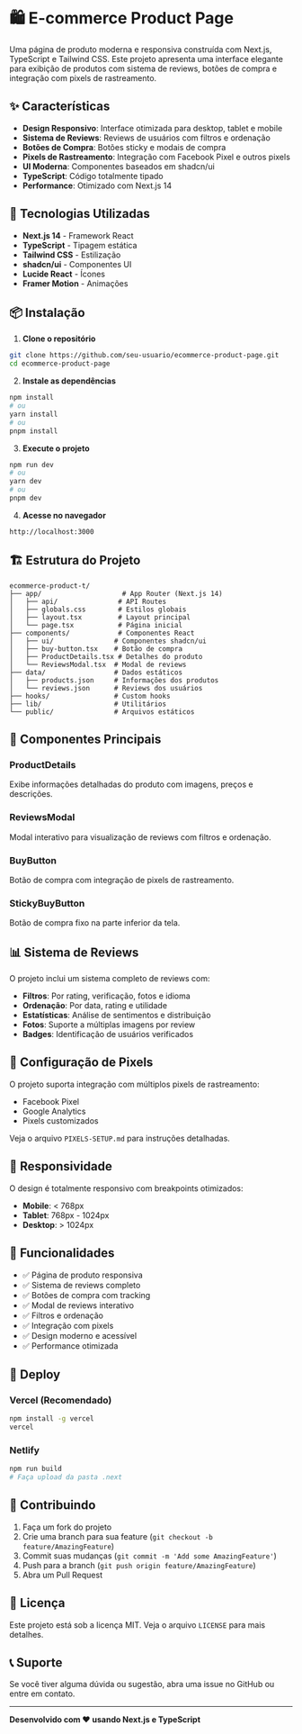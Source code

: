 # 🛍️ E-commerce Product Page

Uma página de produto moderna e responsiva construída com Next.js, TypeScript e Tailwind CSS. Este projeto apresenta uma interface elegante para exibição de produtos com sistema de reviews, botões de compra e integração com pixels de rastreamento.

## ✨ Características

- **Design Responsivo**: Interface otimizada para desktop, tablet e mobile
- **Sistema de Reviews**: Reviews de usuários com filtros e ordenação
- **Botões de Compra**: Botões sticky e modais de compra
- **Pixels de Rastreamento**: Integração com Facebook Pixel e outros pixels
- **UI Moderna**: Componentes baseados em shadcn/ui
- **TypeScript**: Código totalmente tipado
- **Performance**: Otimizado com Next.js 14

## 🚀 Tecnologias Utilizadas

- **Next.js 14** - Framework React
- **TypeScript** - Tipagem estática
- **Tailwind CSS** - Estilização
- **shadcn/ui** - Componentes UI
- **Lucide React** - Ícones
- **Framer Motion** - Animações

## 📦 Instalação

1. **Clone o repositório**
```bash
git clone https://github.com/seu-usuario/ecommerce-product-page.git
cd ecommerce-product-page
```

2. **Instale as dependências**
```bash
npm install
# ou
yarn install
# ou
pnpm install
```

3. **Execute o projeto**
```bash
npm run dev
# ou
yarn dev
# ou
pnpm dev
```

4. **Acesse no navegador**
```
http://localhost:3000
```

## 🏗️ Estrutura do Projeto

```
ecommerce-product-t/
├── app/                    # App Router (Next.js 14)
│   ├── api/               # API Routes
│   ├── globals.css        # Estilos globais
│   ├── layout.tsx         # Layout principal
│   └── page.tsx           # Página inicial
├── components/            # Componentes React
│   ├── ui/               # Componentes shadcn/ui
│   ├── buy-button.tsx    # Botão de compra
│   ├── ProductDetails.tsx # Detalhes do produto
│   └── ReviewsModal.tsx  # Modal de reviews
├── data/                 # Dados estáticos
│   ├── products.json     # Informações dos produtos
│   └── reviews.json      # Reviews dos usuários
├── hooks/                # Custom hooks
├── lib/                  # Utilitários
└── public/               # Arquivos estáticos
```

## 🎨 Componentes Principais

### ProductDetails
Exibe informações detalhadas do produto com imagens, preços e descrições.

### ReviewsModal
Modal interativo para visualização de reviews com filtros e ordenação.

### BuyButton
Botão de compra com integração de pixels de rastreamento.

### StickyBuyButton
Botão de compra fixo na parte inferior da tela.

## 📊 Sistema de Reviews

O projeto inclui um sistema completo de reviews com:

- **Filtros**: Por rating, verificação, fotos e idioma
- **Ordenação**: Por data, rating e utilidade
- **Estatísticas**: Análise de sentimentos e distribuição
- **Fotos**: Suporte a múltiplas imagens por review
- **Badges**: Identificação de usuários verificados

## 🔧 Configuração de Pixels

O projeto suporta integração com múltiplos pixels de rastreamento:

- Facebook Pixel
- Google Analytics
- Pixels customizados

Veja o arquivo `PIXELS-SETUP.md` para instruções detalhadas.

## 📱 Responsividade

O design é totalmente responsivo com breakpoints otimizados:

- **Mobile**: < 768px
- **Tablet**: 768px - 1024px  
- **Desktop**: > 1024px

## 🎯 Funcionalidades

- ✅ Página de produto responsiva
- ✅ Sistema de reviews completo
- ✅ Botões de compra com tracking
- ✅ Modal de reviews interativo
- ✅ Filtros e ordenação
- ✅ Integração com pixels
- ✅ Design moderno e acessível
- ✅ Performance otimizada

## 🚀 Deploy

### Vercel (Recomendado)
```bash
npm install -g vercel
vercel
```

### Netlify
```bash
npm run build
# Faça upload da pasta .next
```

## 🤝 Contribuindo

1. Faça um fork do projeto
2. Crie uma branch para sua feature (`git checkout -b feature/AmazingFeature`)
3. Commit suas mudanças (`git commit -m 'Add some AmazingFeature'`)
4. Push para a branch (`git push origin feature/AmazingFeature`)
5. Abra um Pull Request

## 📄 Licença

Este projeto está sob a licença MIT. Veja o arquivo `LICENSE` para mais detalhes.

## 📞 Suporte

Se você tiver alguma dúvida ou sugestão, abra uma issue no GitHub ou entre em contato.

---

**Desenvolvido com ❤️ usando Next.js e TypeScript** 